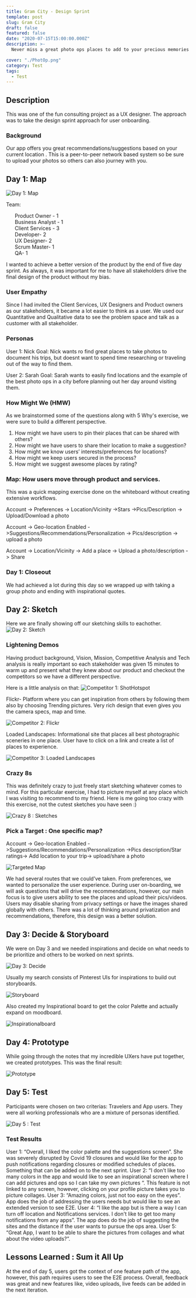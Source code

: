 ```yaml
---
title: Gram City - Design Sprint
template: post
slug: Gram City
draft: false
featured: false
date: "2020-07-15T15:00:00.000Z"
description: >-
  Never miss a great photo ops places to add to your precious memories while visiting  places.

cover: "./PhotOp.png"
category: Test
tags:
  - Test
---
```


## Description

This was one of the fun consulting project as a UX designer. The approach was to take the design sprint approach for user onboarding.

### Background

Our app offers you great recommendations/suggestions based on your current location . This is a peer-to-peer network based system so be sure to upload your photos so others can also journey with you.

## Day 1: Map

![Day 1: Map](/Map.png)

Team:

<ul style="list-style-type:none;">
  <li>Product Owner - 1</li>
  <li>Business Analyst - 1</li>
  <li>Client Services - 3</li>
  <li>Developer- 2</li>
  <li>UX Designer- 2</li>
  <li>Scrum Master- 1</li>
  <li>QA- 1 </li>
</ul>

I wanted to achieve a better version of the product by the end of five day sprint. As always, it was important for me to have all stakeholders drive the final design of the product without my bias.

### User Empathy

Since I had invited the Client Services, UX Designers and Product owners as our stakeholders, it became a lot easier to think as a user. We used our Quantitative and Qualitative data to see the problem space and talk as a customer with all stakeholder.

### Personas

User 1: Nick
Goal: Nick wants ro find great places to take photos to document his trips, but doesnt want to spend time researching or traveling out of the way to find them.

User 2: Sarah
Goal: Sarah wants to easily find locations and the example of the best photo ops in a city before planning out her day around visiting them.

### How Might We (HMW)

As we brainstormed some of the questions along with 5 Why's exercise, we were sure to build a different perspective.

<ol>
<li>How might we have users to pin their places that can be shared with others?</li>
<li>How might we have users to share their location to make a suggestion?</li>
<li>How might we know users’ interests/preferences for locations?</li>
<li>How might we keep users secured in the process?</li>
<li>How might we suggest awesome places by rating?</li>
</ol>

### Map: How users move through product and services.

This was a quick mapping exercise done on the whiteboard without creating extensive workflows.

Account -> Preferences -> Location/Vicinity ->Stars ->Pics/Description -> Upload/Download a photo

Account -> Geo-location Enabled ->Suggestions/Recommendations/Personalization -> Pics/description -> upload a photo

Account -> Location/Vicinity -> Add a place -> Upload a photo/description -> Share

### Day 1: Closeout

We had achieved a lot during this day so we wrapped up with taking a group photo and ending with inspirational quotes.

## Day 2: Sketch

Here we are finally showing off our sketching skills to eachother.
![Day 2: Sketch](/Sketch.png)

### Lightening Demos

Having product background, Vision, Mission, Competitive Analysis and Tech analysis is really important so each stakeholder was given 15 minutes to warm up and present what they knew about our product and checkout the competitors so we have a different perspective.

Here is a little analysis on that:
![Competitor 1: ShotHotspot](/ShotHotSpot.png)

Flickr- Platform where you can get inspiration from others by following them also by choosing Trending pictures. Very rich design that even gives you the camera specs, map and time.

![Competitor 2: Flickr](/Flickr.png)

Loaded Landscapes: Informational site that places all best photographic sceneries in one place. User have to click on a link and create a list of places to experience.

![Competitor 3: Loaded Landscapes](/Landscapes.png)

### Crazy 8s

This was definitely crazy to just freely start sketching whatever comes to mind. For this particular exercise, I had to picture myself at any place which I was visiting to recommend to my friend.
Here is me going too crazy with this exercise, not the cutest sketches you have seen :)

![Crazy 8 : Sketches ](/crazy8.png)

### Pick a Target : One specific map?

Account -> Geo-location Enabled ->Suggestions/Recommendations/Personalization ->Pics description/Star ratings-> Add location to your trip-> upload/share a photo

![Targeted Map ](/wf.png)

We had several routes that we could’ve taken. From preferences, we wanted to personalize the user experience. During user on-boarding, we will ask questions that will drive the recommendations, however, our main focus is to give users ability to see the places and upload their pics/videos. Users may disable sharing from privacy settings or have the images shared globally with others.
There was a lot of thinking around privatization and recommendations, therefore, this design was a better solution.

## Day 3: Decide & Storyboard

We were on Day 3 and we needed inspirations and decide on what needs to be prioritize and others to be worked on next sprints.

![Day 3: Decide ](/decide.png)

Usually my search consists of Pinterest UIs for inspirations to build out storyboards.

![Storyboard](/sb.png)

Also created my Inspirational board to get the color Palette and actually expand on moodboard.

![Inspirationalboard](/ib.png)

## Day 4: Prototype

While going through the notes that my incredible UXers have put together, we created prototypes. This was the final result:

![Prototype](/pro.png)

## Day 5: Test

Participants were chosen on two criterias: Travelers and App users. They were all working professionals who are a mixture of personas identified.

![Day 5 : Test](/test.png)

### Test Results

User 1: “Overall, I liked the color palette and the suggestions screen”. She was severely disrupted by Covid 19 closures and would like for the app to push notifications regarding closures or modified schedules of places. Something that can be added on to the next sprint.
User 2: “I don't like too many colors in the app and would like to see an inspirational screen where I can add pictures and ops so I can take my own pictures “. This feature is not linked to any screen, however, clicking on your profile picture takes you to picture collages.
User 3: “Amazing colors, just not too easy on the eyes”. App does the job of addressing the users needs but would like to see an extended version to see E2E.
User 4: “I like the app but is there a way I can turn off location and Notifications services. I don't like to get too many notifications from any apps”. The app does do the job of suggesting the sites and the distance if the user wants to pursue the ops area.
User 5: “Great App, I want to be able to share the pictures from collages and what about the video uploads?”.

## Lessons Learned : Sum it All Up

At the end of day 5, users got the context of one feature path of the app, however, this path requires users to see the E2E process. Overall, feedback was great and new features like, video uploads, live feeds can be added in the next iteration.
